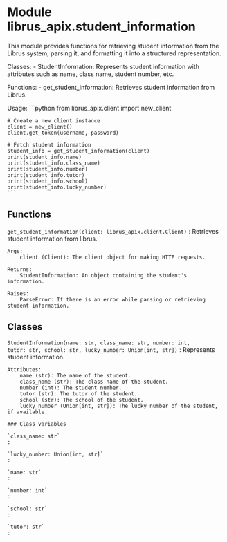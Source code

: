 Module librus_apix.student_information
======================================
This module provides functions for retrieving student information from the Librus system, parsing it, and formatting it into a structured representation.

Classes:
    - StudentInformation: Represents student information with attributes such as name, class name, student number, etc.

Functions:
    - get_student_information: Retrieves student information from Librus.

Usage:
    ```python
    from librus_apix.client import new_client

    # Create a new client instance
    client = new_client()
    client.get_token(username, password)

    # Fetch student information
    student_info = get_student_information(client)
    print(student_info.name)
    print(student_info.class_name)
    print(student_info.number)
    print(student_info.tutor)
    print(student_info.school)
    print(student_info.lucky_number)
    ```

Functions
---------

    
`get_student_information(client: librus_apix.client.Client)`
:   Retrieves student information from librus.
    
    Args:
        client (Client): The client object for making HTTP requests.
    
    Returns:
        StudentInformation: An object containing the student's information.
    
    Raises:
        ParseError: If there is an error while parsing or retrieving student information.

Classes
-------

`StudentInformation(name: str, class_name: str, number: int, tutor: str, school: str, lucky_number: Union[int, str])`
:   Represents student information.
    
    Attributes:
        name (str): The name of the student.
        class_name (str): The class name of the student.
        number (int): The student number.
        tutor (str): The tutor of the student.
        school (str): The school of the student.
        lucky_number (Union[int, str]): The lucky number of the student, if available.

    ### Class variables

    `class_name: str`
    :

    `lucky_number: Union[int, str]`
    :

    `name: str`
    :

    `number: int`
    :

    `school: str`
    :

    `tutor: str`
    :